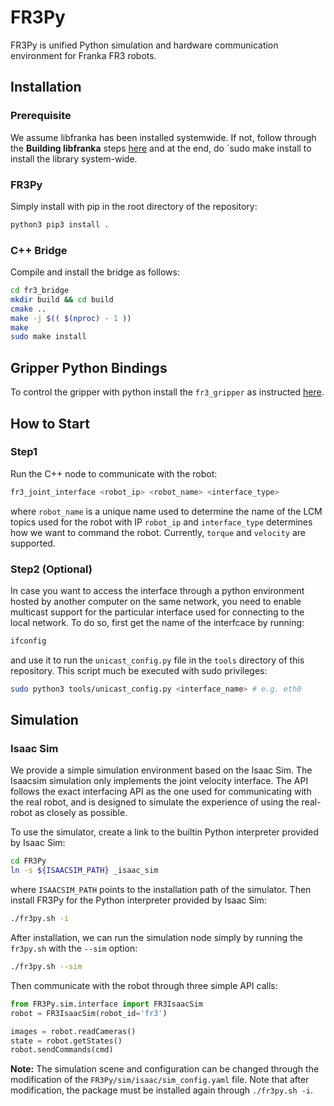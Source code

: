 # FR3Py
FR3Py is unified Python simulation and hardware communication environment for Franka FR3 robots.

## Installation
### Prerequisite 
We assume libfranka has been installed systemwide. If not, follow through the **Building libfranka** steps [here](https://frankaemika.github.io/docs/installation_linux.html) and at the end, do `sudo make install to install the library system-wide. 

### FR3Py
Simply install with pip in the root directory of the repository:
```bash
python3 pip3 install .
```

### C++ Bridge
Compile and install the bridge as follows:

```bash
cd fr3_bridge
mkdir build && cd build
cmake ..
make -j $(( $(nproc) - 1 ))
make 
sudo make install
```

## Gripper Python Bindings
To control the gripper with python install the `fr3_gripper` as instructed [here](fr3_gripper/README.md).

## How to Start
### Step1 
Run the C++ node to communicate with the robot: 

```bash
fr3_joint_interface <robot_ip> <robot_name> <interface_type>
```
where `robot_name` is a unique name used to determine the name of the LCM topics used for the robot with IP `robot_ip` and `interface_type` determines how we want to command the robot. Currently, `torque` and `velocity` are supported.

### Step2 (Optional)
In case you want to access the interface through a python environment hosted by another computer on the same network, you need to enable multicast support for the particular interface used for connecting to the local network. To do so, first get the name of the interfcace by running:
```bash
ifconfig
```
and use it to run the `unicast_config.py` file in the `tools` directory of this repository. This script much be executed with sudo privileges:
```bash
sudo python3 tools/unicast_config.py <interface_name> # e.g. eth0
```
## Simulation
### Isaac Sim 
We provide a simple simulation environment based on the Isaac Sim. The Isaacsim simulation only implements the joint velocity interface. The API follows the exact interfacing API as the one used for communicating with the real robot, and is designed to simulate the experience of using the real-robot as closely as possible.

To use the simulator, create a link to the builtin Python interpreter provided by Isaac Sim:

```bash
cd FR3Py
ln -s ${ISAACSIM_PATH} _isaac_sim
```
where `ISAACSIM_PATH` points to the installation path of the simulator. Then install FR3Py for the Python interpreter provided by Isaac Sim:

```bash
./fr3py.sh -i
```

After installation, we can run the simulation node simply by running the `fr3py.sh` with the `--sim` option:

```bash
./fr3py.sh --sim
```
Then communicate with the robot through three simple API calls:

```python 
from FR3Py.sim.interface import FR3IsaacSim
robot = FR3IsaacSim(robot_id='fr3')

images = robot.readCameras()
state = robot.getStates()
robot.sendCommands(cmd)
```

**Note:** The simulation scene and configuration can be changed through the modification of the `FR3Py/sim/isaac/sim_config.yaml` file. Note that after modification, the package must be installed again through `./fr3py.sh -i`. 


